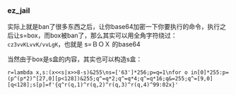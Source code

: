 ### ez_jail

实际上就是ban了很多东西之后，让你base64加密一下你要执行的命令，执行之后让s=box，而box被ban了，那么其实可以用全角字符绕过：`cz3vvKLvvK/vvLgK`，也就是 s=ＢＯＸ 的base64

当然由于box是s盒的内容，其实也可以构造s盒：

`r=lambda x,s:(x<<s|x>>8-s)&255\ns=['63']*256;p=q=1\nfor o in[0]*255:p=(p^(p*2)^[27,0][p<128])&255;q^=q*2;q^=q*4;q^=q*16;q&=255;q^=[9,0][q<128];s[p]=f'{q^r(q,1)^r(q,2)^r(q,3)^r(q,4)^99:02x}'`